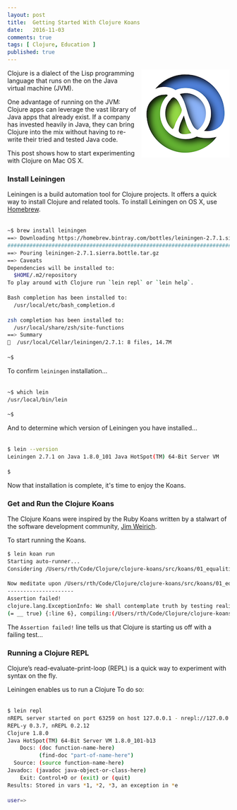 ```yaml
---
layout: post
title:  Getting Started With Clojure Koans
date:   2016-11-03
comments: true
tags: [ Clojure, Education ]
published: true
---
```


<img src="/images/clojure-logo.png" width="200" align="right" style="margin-left:10px;" alt="Clojure" title="Clojure">

Clojure is a dialect of the Lisp programming language that runs on the on the Java virtual machine (JVM).

One advantage of running on the JVM: Clojure apps can leverage the vast library of Java apps that already exist. If a company has invested heavily in Java, they can bring Clojure into the mix without having to re-write their tried and tested Java code.

This post shows how to start experimenting with Clojure on Mac OS X.

<!--more-->

### Install Leiningen

Leiningen is a build automation tool for Clojure projects. It offers a quick way to install Clojure and related tools. To install Leiningen on OS X, use [Homebrew](/blog/2014/02/12/homebrew-fundamentals/).

~~~ bash

~$ brew install leiningen
==> Downloading https://homebrew.bintray.com/bottles/leiningen-2.7.1.sierra.bottle.tar.gz
######################################################################## 100.0%
==> Pouring leiningen-2.7.1.sierra.bottle.tar.gz
==> Caveats
Dependencies will be installed to:
  $HOME/.m2/repository
To play around with Clojure run `lein repl` or `lein help`.

Bash completion has been installed to:
  /usr/local/etc/bash_completion.d

zsh completion has been installed to:
  /usr/local/share/zsh/site-functions
==> Summary
🍺  /usr/local/Cellar/leiningen/2.7.1: 8 files, 14.7M

~$ 

~~~

To confirm `leiningen` installation...

~~~ bash

~$ which lein
/usr/local/bin/lein

~$ 

~~~

And to determine which version of Leiningen you have installed...

~~~ bash

$ lein --version
Leiningen 2.7.1 on Java 1.8.0_101 Java HotSpot(TM) 64-Bit Server VM

$ 

~~~

Now that installation is complete, it's time to enjoy the Koans.

### Get and Run the Clojure Koans

The Clojure Koans were inspired by the Ruby Koans written by a stalwart of the software development community, [Jim Weirich](http://onestepback.org/).



To start running the Koans.

~~~ bash
$ lein koan run
Starting auto-runner...
Considering /Users/rth/Code/Clojure/clojure-koans/src/koans/01_equalities.clj...

Now meditate upon /Users/rth/Code/Clojure/clojure-koans/src/koans/01_equalities.clj
---------------------
Assertion failed!
clojure.lang.ExceptionInfo: We shall contemplate truth by testing reality, via equality
(= __ true) {:line 6}, compiling:(/Users/rth/Code/Clojure/clojure-koans/src/koans/01_equalities.clj:4:1)


~~~

The `Assertion failed!` line tells us that Clojure is starting us off with a failing test...


### Running a Clojure REPL

Clojure’s read-evaluate-print-loop (REPL) is a quick way to experiment with syntax on the fly. 

Leiningen enables us to run a Clojure  To do so:

~~~ bash

$ lein repl
nREPL server started on port 63259 on host 127.0.0.1 - nrepl://127.0.0.1:63259
REPL-y 0.3.7, nREPL 0.2.12
Clojure 1.8.0
Java HotSpot(TM) 64-Bit Server VM 1.8.0_101-b13
    Docs: (doc function-name-here)
          (find-doc "part-of-name-here")
  Source: (source function-name-here)
Javadoc: (javadoc java-object-or-class-here)
    Exit: Control+D or (exit) or (quit)
Results: Stored in vars *1, *2, *3, an exception in *e

user=>

~~~

